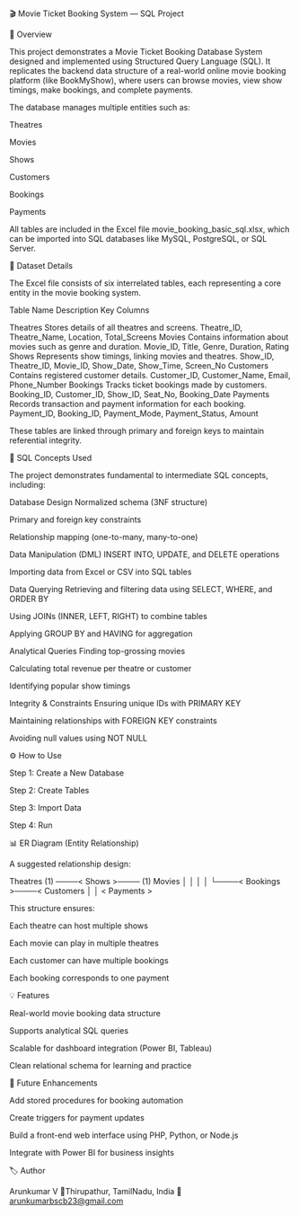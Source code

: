 🎬 Movie Ticket Booking System — SQL Project

📘 Overview

This project demonstrates a Movie Ticket Booking Database System designed and implemented using Structured Query Language (SQL). It replicates the backend data structure of a real-world online movie booking platform (like BookMyShow), where users can browse movies, view show timings, make bookings, and complete payments.

The database manages multiple entities such as:

Theatres

Movies

Shows

Customers

Bookings

Payments

All tables are included in the Excel file movie_booking_basic_sql.xlsx, which can be imported into SQL databases like MySQL, PostgreSQL, or SQL Server.

🧩 Dataset Details

The Excel file consists of six interrelated tables, each representing a core entity in the movie booking system.

Table Name Description Key Columns

Theatres Stores details of all theatres and screens. Theatre_ID, Theatre_Name, Location, Total_Screens Movies Contains information about movies such as genre and duration. Movie_ID, Title, Genre, Duration, Rating Shows Represents show timings, linking movies and theatres. Show_ID, Theatre_ID, Movie_ID, Show_Date, Show_Time, Screen_No Customers Contains registered customer details. Customer_ID, Customer_Name, Email, Phone_Number Bookings Tracks ticket bookings made by customers. Booking_ID, Customer_ID, Show_ID, Seat_No, Booking_Date Payments Records transaction and payment information for each booking. Payment_ID, Booking_ID, Payment_Mode, Payment_Status, Amount

These tables are linked through primary and foreign keys to maintain referential integrity.

🧠 SQL Concepts Used

The project demonstrates fundamental to intermediate SQL concepts, including:

Database Design
Normalized schema (3NF structure)

Primary and foreign key constraints

Relationship mapping (one-to-many, many-to-one)

Data Manipulation (DML)
INSERT INTO, UPDATE, and DELETE operations

Importing data from Excel or CSV into SQL tables

Data Querying
Retrieving and filtering data using SELECT, WHERE, and ORDER BY

Using JOINs (INNER, LEFT, RIGHT) to combine tables

Applying GROUP BY and HAVING for aggregation

Analytical Queries
Finding top-grossing movies

Calculating total revenue per theatre or customer

Identifying popular show timings

Integrity & Constraints
Ensuring unique IDs with PRIMARY KEY

Maintaining relationships with FOREIGN KEY constraints

Avoiding null values using NOT NULL

⚙️ How to Use

Step 1: Create a New Database

Step 2: Create Tables

Step 3: Import Data

Step 4: Run

📊 ER Diagram (Entity Relationship)

A suggested relationship design:

Theatres (1) ────< Shows >──── (1) Movies │ │ │ │ └────< Bookings >────< Customers │ │ < Payments >

This structure ensures:

Each theatre can host multiple shows

Each movie can play in multiple theatres

Each customer can have multiple bookings

Each booking corresponds to one payment

💡 Features

Real-world movie booking data structure

Supports analytical SQL queries

Scalable for dashboard integration (Power BI, Tableau)

Clean relational schema for learning and practice

🚀 Future Enhancements

Add stored procedures for booking automation

Create triggers for payment updates

Build a front-end web interface using PHP, Python, or Node.js

Integrate with Power BI for business insights

🏷️ Author

Arunkumar V 📍Thirupathur, TamilNadu, India 📧 arunkumarbscb23@gmail.com

